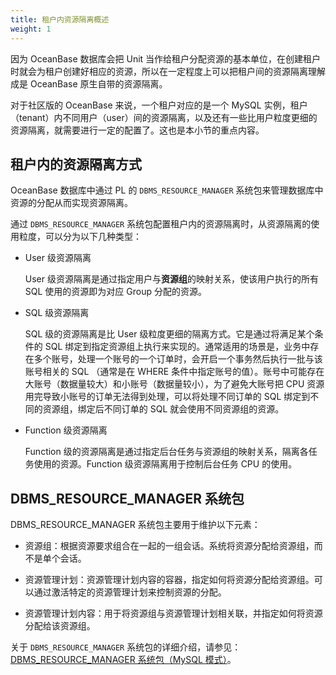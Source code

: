 ```yaml
---
title: 租户内资源隔离概述
weight: 1
---
```


因为 OceanBase 数据库会把 Unit 当作给租户分配资源的基本单位，在创建租户时就会为租户创建好相应的资源，所以在一定程度上可以把租户间的资源隔离理解成是 OceanBase 原生自带的资源隔离。

对于社区版的 OceanBase 来说，一个租户对应的是一个 MySQL 实例，租户（tenant）内不同用户（user）间的资源隔离，以及还有一些比用户粒度更细的资源隔离，就需要进行一定的配置了。这也是本小节的重点内容。

## 租户内的资源隔离方式

OceanBase 数据库中通过 PL 的 `DBMS_RESOURCE_MANAGER` 系统包来管理数据库中资源的分配从而实现资源隔离。

通过 `DBMS_RESOURCE_MANAGER` 系统包配置租户内的资源隔离时，从资源隔离的使用粒度，可以分为以下几种类型：

* User 级资源隔离

  User 级资源隔离是通过指定用户与**资源组**的映射关系，使该用户执行的所有 SQL 使用的资源即为对应 Group 分配的资源。

* SQL 级资源隔离

  SQL 级的资源隔离是比 User 级粒度更细的隔离方式。它是通过将满足某个条件的 SQL 绑定到指定资源组上执行来实现的。通常适用的场景是，业务中存在多个账号，处理一个账号的一个订单时，会开启一个事务然后执行一批与该账号相关的 SQL （通常是在 WHERE 条件中指定账号的值）。账号中可能存在大账号（数据量较大）和小账号（数据量较小），为了避免大账号把 CPU 资源用完导致小账号的订单无法得到处理，可以将处理不同订单的 SQL 绑定到不同的资源组，绑定后不同订单的 SQL 就会使用不同资源组的资源。

* Function 级资源隔离

  Function 级的资源隔离是通过指定后台任务与资源组的映射关系，隔离各任务使用的资源。Function 级资源隔离用于控制后台任务 CPU 的使用。

## DBMS_RESOURCE_MANAGER 系统包

DBMS_RESOURCE_MANAGER 系统包主要用于维护以下元素：

* 资源组：根据资源要求组合在一起的一组会话。系统将资源分配给资源组，而不是单个会话。

* 资源管理计划：资源管理计划内容的容器，指定如何将资源分配给资源组。可以通过激活特定的资源管理计划来控制资源的分配。

* 资源管理计划内容：用于将资源组与资源管理计划相关联，并指定如何将资源分配给该资源组。

关于 `DBMS_RESOURCE_MANAGER` 系统包的详细介绍，请参见：[DBMS_RESOURCE_MANAGER 系统包（MySQL 模式）](https://www.oceanbase.com/docs/common-oceanbase-database-cn-1000000001432615)。